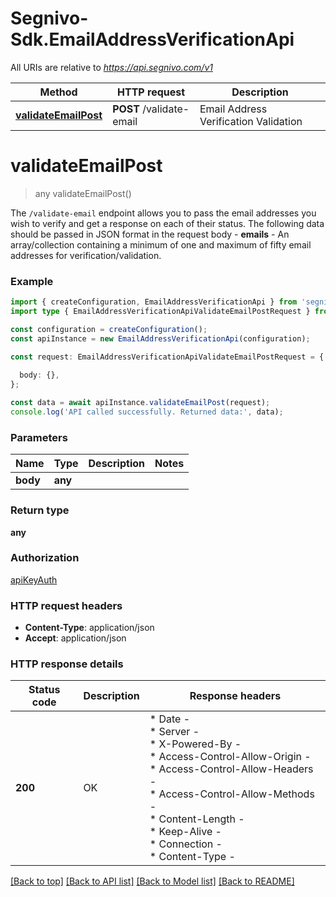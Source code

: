 # Segnivo-Sdk.EmailAddressVerificationApi

All URIs are relative to *https://api.segnivo.com/v1*

Method | HTTP request | Description
------------- | ------------- | -------------
[**validateEmailPost**](EmailAddressVerificationApi.md#validateEmailPost) | **POST** /validate-email | Email Address Verification Validation


# **validateEmailPost**
> any validateEmailPost()

The `/validate-email` endpoint allows you to pass the email addresses you wish to verify and get a response on each of their status.  The following data should be passed in JSON format in the request body  - **emails** - An array/collection containing a minimum of one and maximum of fifty email addresses for verification/validation.

### Example


```typescript
import { createConfiguration, EmailAddressVerificationApi } from 'segnivo-typescript-sdk';
import type { EmailAddressVerificationApiValidateEmailPostRequest } from 'segnivo-typescript-sdk';

const configuration = createConfiguration();
const apiInstance = new EmailAddressVerificationApi(configuration);

const request: EmailAddressVerificationApiValidateEmailPostRequest = {
  
  body: {},
};

const data = await apiInstance.validateEmailPost(request);
console.log('API called successfully. Returned data:', data);
```


### Parameters

Name | Type | Description  | Notes
------------- | ------------- | ------------- | -------------
 **body** | **any**|  |


### Return type

**any**

### Authorization

[apiKeyAuth](README.md#apiKeyAuth)

### HTTP request headers

 - **Content-Type**: application/json
 - **Accept**: application/json


### HTTP response details
| Status code | Description | Response headers |
|-------------|-------------|------------------|
**200** | OK |  * Date -  <br>  * Server -  <br>  * X-Powered-By -  <br>  * Access-Control-Allow-Origin -  <br>  * Access-Control-Allow-Headers -  <br>  * Access-Control-Allow-Methods -  <br>  * Content-Length -  <br>  * Keep-Alive -  <br>  * Connection -  <br>  * Content-Type -  <br>  |

[[Back to top]](#) [[Back to API list]](README.md#documentation-for-api-endpoints) [[Back to Model list]](README.md#documentation-for-models) [[Back to README]](README.md)


